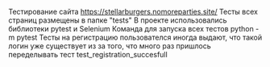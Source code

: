 Тестирование сайта https://stellarburgers.nomoreparties.site/
Тесты всех страниц размещены в папке "tests"
В проекте использовались библиотеки pytest и Selenium
Команда для запуска всех тестов python -m pytest
Тесты на регистрацию пользователся иногда выдают, что такой логин уже существует из за того, что много раз пришлось переделывать тест test_registration_succesfull
